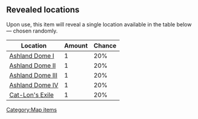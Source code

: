 ## Revealed locations

Upon use, this item will reveal a single location available in the table
below — chosen randomly.

| Location                                        | Amount | Chance |
|-------------------------------------------------|--------|--------|
| [Ashland Dome I](Ashland_Dome_I.md "wikilink")     | 1      | 20%    |
| [Ashland Dome II](Ashland_Dome_II.md "wikilink")   | 1      | 20%    |
| [Ashland Dome III](Ashland_Dome_III.md "wikilink") | 1      | 20%    |
| [Ashland Dome IV](Ashland_Dome_IV.md "wikilink")   | 1      | 20%    |
| [Cat-Lon's Exile](Cat-Lon's_Exile.md "wikilink")   | 1      | 20%    |

[Category:Map items](Category:Map_items "wikilink")